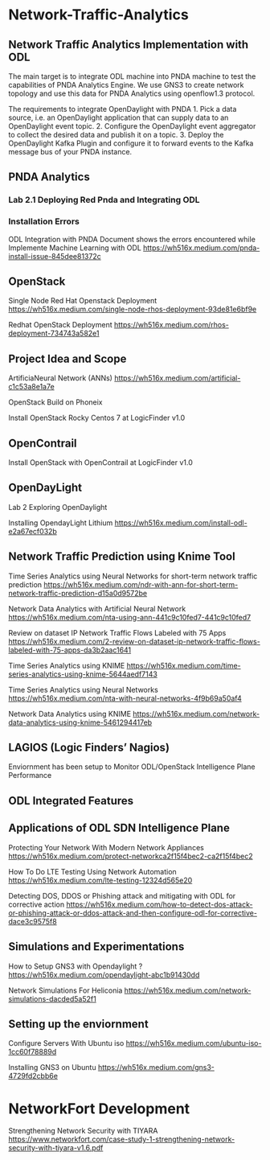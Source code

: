 # Network-Traffic-Analytics

## Network Traffic Analytics Implementation with ODL


The main target is to integrate ODL machine into PNDA machine to test the capabilities of PNDA Analytics Engine. We use GNS3 to create network topology and use this data for PNDA Analytics using openflow1.3 protocol.

The requirements to integrate OpenDaylight with PNDA
    1.	Pick a data source, i.e. an OpenDaylight application that can supply data to an OpenDaylight event topic.
    2.	Configure the OpenDaylight event aggregator to collect the desired data and publish it on a topic.
    3.	Deploy the OpenDaylight Kafka Plugin and configure it to forward events to the Kafka message bus of your PNDA instance.

## PNDA Analytics


### Lab 2.1 Deploying Red Pnda and Integrating ODL

### Installation Errors

ODL Integration with PNDA
Document shows the errors encountered while Implemente Machine Learning with ODL
https://wh516x.medium.com/pnda-install-issue-845dee81372c

## OpenStack

Single Node Red Hat Openstack Deployment
https://wh516x.medium.com/single-node-rhos-deployment-93de81e6bf9e

Redhat OpenStack Deployment
https://wh516x.medium.com/rhos-deployment-734743a582e1


## Project Idea and Scope
ArtificiaNeural Network (ANNs) https://wh516x.medium.com/artificial-c1c53a8e1a7e


OpenStack Build on Phoneix

Install OpenStack Rocky Centos 7 at LogicFinder v1.0

## OpenContrail
Install OpenStack with OpenContrail at LogicFinder v1.0

## OpenDayLight

Lab 2 Exploring OpenDaylight

Installing OpendayLight Lithium
https://wh516x.medium.com/install-odl-e2a67ecf032b

## Network Traffic Prediction using Knime Tool

Time Series Analytics using Neural Networks for short-term network traffic prediction
https://wh516x.medium.com/ndr-with-ann-for-short-term-network-traffic-prediction-d15a0d9572be

Network Data Analytics with Artificial Neural Network
https://wh516x.medium.com/nta-using-ann-441c9c10fed7-441c9c10fed7

Review on dataset IP Network Traffic Flows Labeled with 75 Apps
https://wh516x.medium.com/2-review-on-dataset-ip-network-traffic-flows-labeled-with-75-apps-da3b2aac1641

Time Series Analytics using KNIME
https://wh516x.medium.com/time-series-analytics-using-knime-5644aedf7143

Time Series Analytics using Neural Networks
https://wh516x.medium.com/nta-with-neural-networks-4f9b69a50af4 

Network Data Analytics using KNIME
https://wh516x.medium.com/network-data-analytics-using-knime-5461294417eb

## LAGIOS (Logic Finders’ Nagios)
Enviornment has been setup to Monitor ODL/OpenStack Intelligence Plane Performance 

## ODL Integrated Features 


## Applications of ODL SDN Intelligence Plane

Protecting Your Network With Modern Network Appliances https://wh516x.medium.com/protect-networkca2f15f4bec2-ca2f15f4bec2

How To Do LTE Testing Using Network Automation  https://wh516x.medium.com/lte-testing-12324d565e20


Detecting DOS, DDOS or Phishing attack and mitigating with ODL for corrective action
    https://wh516x.medium.com/how-to-detect-dos-attack-or-phishing-attack-or-ddos-attack-and-then-configure-odl-for-corrective-dace3c9575f8

## Simulations and Experimentations

How to Setup GNS3 with Opendaylight ? https://wh516x.medium.com/opendaylight-abc1b91430dd

Network Simulations For Heliconia https://wh516x.medium.com/network-simulations-dacded5a52f1


## Setting up the enviornment
Configure Servers With Ubuntu iso https://wh516x.medium.com/ubuntu-iso-1cc60f78889d

Installing GNS3 on Ubuntu https://wh516x.medium.com/gns3-4729fd2cbb6e



# NetworkFort Development
Strengthening Network Security with TIYARA
https://www.networkfort.com/case-study-1-strengthening-network-security-with-tiyara-v1.6.pdf

